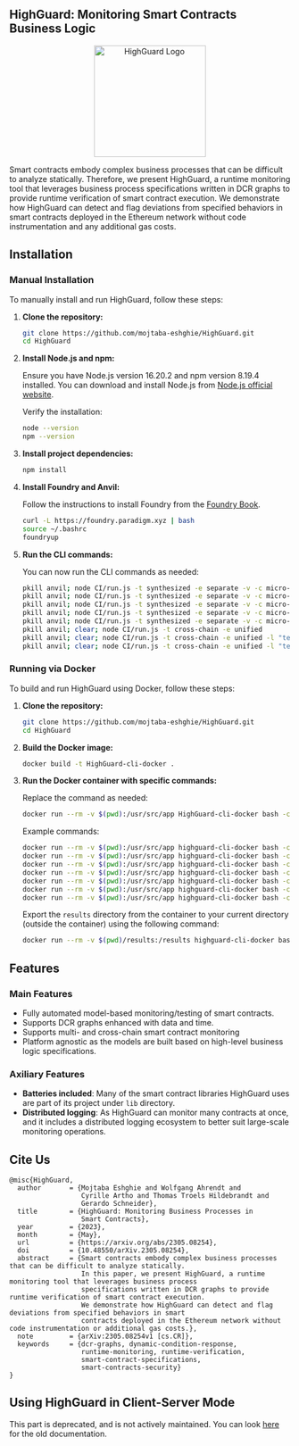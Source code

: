 ## HighGuard: Monitoring Smart Contracts Business Logic

<p align="center">
  <img src="https://github.com/mojtaba-eshghie/Clawk/assets/37236297/4ea40602-3791-478b-b121-28f4cd9555a5" width="200" alt="HighGuard Logo">
</p>

Smart contracts embody complex business processes that can be difficult to analyze statically. Therefore, we present HighGuard, a runtime monitoring tool that leverages business process specifications written in DCR graphs to provide runtime verification of smart contract execution. We demonstrate how HighGuard can detect and flag deviations from specified behaviors in smart contracts deployed in the Ethereum network without code instrumentation and any additional gas costs.

## Installation

### Manual Installation

To manually install and run HighGuard, follow these steps:

1. **Clone the repository:**

   ```sh
   git clone https://github.com/mojtaba-eshghie/HighGuard.git
   cd HighGuard
   ```

2. **Install Node.js and npm:**

   Ensure you have Node.js version 16.20.2 and npm version 8.19.4 installed. You can download and install Node.js from [Node.js official website](https://nodejs.org/).

   Verify the installation:

   ```sh
   node --version
   npm --version
   ```

3. **Install project dependencies:**

   ```sh
   npm install
   ```

4. **Install Foundry and Anvil:**

   Follow the instructions to install Foundry from the [Foundry Book](https://book.getfoundry.sh/getting-started/installation).

   ```sh
   curl -L https://foundry.paradigm.xyz | bash
   source ~/.bashrc
   foundryup
   ```

5. **Run the CLI commands:**

   You can now run the CLI commands as needed:

   ```sh
   pkill anvil; node CI/run.js -t synthesized -e separate -v -c micro-configs/config-synthesized-governance.yml
   pkill anvil; node CI/run.js -t synthesized -e separate -v -c micro-configs/config-synthesized-escrow.yml
   pkill anvil; node CI/run.js -t synthesized -e separate -v -c micro-configs/config-synthesized-multistageauction.yml
   pkill anvil; node CI/run.js -t synthesized -e separate -v -c micro-configs/config-synthesized-prizedistribution.yml
   pkill anvil; node CI/run.js -t synthesized -e separate -v -c micro-configs/config-synthesized-productorder.yml
   pkill anvil; clear; node CI/run.js -t cross-chain -e unified
   pkill anvil; clear; node CI/run.js -t cross-chain -e unified -l "tests/Bridge.exploit1.js"
   pkill anvil; clear; node CI/run.js -t cross-chain -e unified -l "tests/Bridge.exploit2.js"
   ```

### Running via Docker

To build and run HighGuard using Docker, follow these steps:

1. **Clone the repository:**

   ```sh
   git clone https://github.com/mojtaba-eshghie/HighGuard.git
   cd HighGuard
   ```

2. **Build the Docker image:**

   ```sh
   docker build -t HighGuard-cli-docker .
   ```

3. **Run the Docker container with specific commands:**

   Replace the command as needed:

   ```sh
   docker run --rm -v $(pwd):/usr/src/app HighGuard-cli-docker bash -c "pkill anvil; node CI/run.js -t synthesized -e separate -v -c micro-configs/config-synthesized-governance.yml"
   ```

   Example commands:

   ```sh
   docker run --rm -v $(pwd):/usr/src/app highguard-cli-docker bash -c "pkill anvil; node CI/run.js -t synthesized -e separate -v -c micro-configs/config-synthesized-escrow.yml"
   docker run --rm -v $(pwd):/usr/src/app highguard-cli-docker bash -c "pkill anvil; node CI/run.js -t synthesized -e separate -v -c micro-configs/config-synthesized-multistageauction.yml"
   docker run --rm -v $(pwd):/usr/src/app highguard-cli-docker bash -c "pkill anvil; node CI/run.js -t synthesized -e separate -v -c micro-configs/config-synthesized-prizedistribution.yml"
   docker run --rm -v $(pwd):/usr/src/app highguard-cli-docker bash -c "pkill anvil; node CI/run.js -t synthesized -e separate -v -c micro-configs/config-synthesized-productorder.yml"
   docker run --rm -v $(pwd):/usr/src/app highguard-cli-docker bash -c "pkill anvil; clear; node CI/run.js -t cross-chain -e unified"
   docker run --rm -v $(pwd):/usr/src/app highguard-cli-docker bash -c "pkill anvil; clear; node CI/run.js -t cross-chain -e unified -l \"tests/Bridge.exploit1.js\""
   docker run --rm -v $(pwd):/usr/src/app highguard-cli-docker bash -c "pkill anvil; clear; node CI/run.js -t cross-chain -e unified -l \"tests/Bridge.exploit2.js\""
   ```

   Export the `results` directory from the container to your current directory (outside the container) using the following command:

   ```sh
   docker run --rm -v $(pwd)/results:/results highguard-cli-docker bash -c "cp -r /usr/src/app/results/* /results"
   ```

## Features

### Main Features

- Fully automated model-based monitoring/testing of smart contracts.
- Supports DCR graphs enhanced with data and time.
- Supports multi- and cross-chain smart contract monitoring
- Platform agnostic as the models are built based on high-level business logic specifications.

### Axiliary Features

- **Batteries included**: Many of the smart contract libraries HighGuard uses are part of its project under `lib` directory.
- **Distributed logging**: As HighGuard can monitor many contracts at once, and it includes a distributed logging ecosystem to better suit large-scale monitoring operations.
<!--

## Installation

The ecosystem is tested with:

|          | Server   | Client   |
| -------- | -------- | -------- |
| **Node** | v16.20.2 | v18.17.1 |
| **NPM**  | 8.19.4   | 9.6.7    |

Run the `npm install` in the main repository directory and the following directories:

`server/monitor`

`client` -->

## Cite Us

```
@misc{HighGuard,
  author       = {Mojtaba Eshghie and Wolfgang Ahrendt and
                  Cyrille Artho and Thomas Troels Hildebrandt and
                  Gerardo Schneider},
  title        = {HighGuard: Monitoring Business Processes in
                  Smart Contracts},
  year         = {2023},
  month        = {May},
  url          = {https://arxiv.org/abs/2305.08254},
  doi          = {10.48550/arXiv.2305.08254},
  abstract     = {Smart contracts embody complex business processes that can be difficult to analyze statically.
                  In this paper, we present HighGuard, a runtime monitoring tool that leverages business process
                  specifications written in DCR graphs to provide runtime verification of smart contract execution.
                  We demonstrate how HighGuard can detect and flag deviations from specified behaviors in smart
                  contracts deployed in the Ethereum network without code instrumentation or additional gas costs.},
  note         = {arXiv:2305.08254v1 [cs.CR]},
  keywords     = {dcr-graphs, dynamic-condition-response,
                  runtime-monitoring, runtime-verification,
                  smart-contract-specifications,
                  smart-contracts-security}
}

```

## Using HighGuard in Client-Server Mode

This part is deprecated, and is not actively maintained. You can look [here](https://github.com/mojtaba-eshghie/HighGuard/wiki/Using-HighGuard-in-Client%E2%80%90Server-Mode) for the old documentation.
